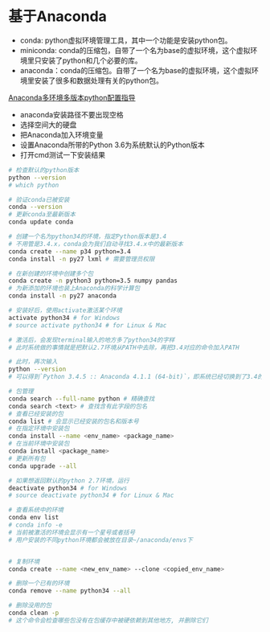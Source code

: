 # 基于Anaconda

- conda: python虚拟环境管理工具，其中一个功能是安装python包。
- miniconda: conda的压缩包，自带了一个名为base的虚拟环境，这个虚拟环境里只安装了python和几个必要的库。
- anaconda：conda的压缩包。自带了一个名为base的虚拟环境，这个虚拟环境里安装了很多和数据处理有关的python包。

[Anaconda多环境多版本python配置指导](https://www.jianshu.com/p/d2e15200ee9b0)

- anaconda安装路径不要出现空格
- 选择空间大的硬盘
- 把Anaconda加入环境变量
- 设置Anaconda所带的Python 3.6为系统默认的Python版本
- 打开cmd测试一下安装结果

```bash
# 检查默认的python版本
python --version
# which python

# 验证conda已被安装
conda --version
# 更新conda至最新版本
conda update conda

# 创建一个名为python34的环境，指定Python版本是3.4
# 不用管是3.4.x，conda会为我们自动寻找3.4.x中的最新版本
conda create --name p34 python=3.4
conda install -n py27 lxml # 需要管理员权限

# 在新创建的环境中创建多个包
conda create -n python3 python=3.5 numpy pandas
# 为新添加的环境也装上Anaconda的科学计算包
conda install -n py27 anaconda

# 安装好后，使用activate激活某个环境
activate python34 # for Windows
# source activate python34 # for Linux & Mac

# 激活后，会发现terminal输入的地方多了python34的字样
# 此时系统做的事情就是把默认2.7环境从PATH中去除，再把3.4对应的命令加入PATH

# 此时，再次输入
python --version
# 可以得到`Python 3.4.5 :: Anaconda 4.1.1 (64-bit)`，即系统已经切换到了3.4的环境

# 包管理
conda search --full-name python # 精确查找
conda search <text> # 查找含有此字段的包名
# 查看已经安装的包
conda list # 会显示已经安装的包名和版本号
# 在指定环境中安装包
conda install --name <env_name> <package_name>
# 在当前环境中安装包
conda install <package_name>
# 更新所有包
conda upgrade --all

# 如果想返回默认的python 2.7环境，运行
deactivate python34 # for Windows
# source deactivate python34 # for Linux & Mac

# 查看系统中的环境
conda env list
# conda info -e
# 当前被激活的环境会显示有一个星号或者括号
# 用户安装的不同python环境都会被放在目录~/anaconda/envs下


# 复制环境
conda create --name <new_env_name> --clone <copied_env_name>

# 删除一个已有的环境
conda remove --name python34 --all

# 删除没用的包
conda clean -p
# 这个命令会检查哪些包没有在包缓存中被硬依赖到其他地方, 并删除它们
```
